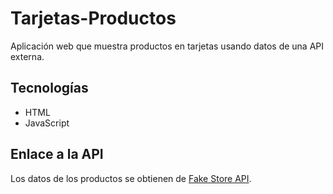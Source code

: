 # Tarjetas-Productos
Aplicación web que muestra productos en tarjetas usando datos de una API externa.


## Tecnologías

- HTML
- JavaScript

## Enlace a la API

Los datos de los productos se obtienen de [Fake Store API](https://fakestoreapi.com/products/).
